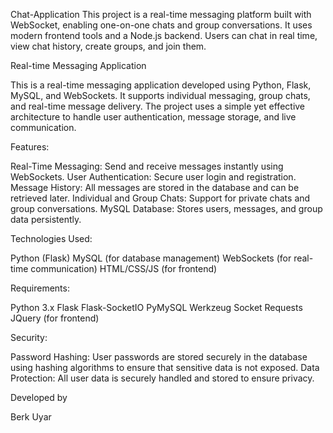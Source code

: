 Chat-Application
This project is a real-time messaging platform built with WebSocket, enabling one-on-one chats and group conversations. It uses modern frontend tools and a Node.js backend. Users can chat in real time, view chat history, create groups, and join them.

Real-time Messaging Application

This is a real-time messaging application developed using Python, Flask, MySQL, and WebSockets. It supports individual messaging, group chats, and real-time message delivery. The project uses a simple yet effective architecture to handle user authentication, message storage, and live communication.

Features:

Real-Time Messaging: Send and receive messages instantly using WebSockets. User Authentication: Secure user login and registration. Message History: All messages are stored in the database and can be retrieved later. Individual and Group Chats: Support for private chats and group conversations. MySQL Database: Stores users, messages, and group data persistently.

Technologies Used:

Python (Flask) MySQL (for database management) WebSockets (for real-time communication) HTML/CSS/JS (for frontend)

Requirements:

Python 3.x Flask Flask-SocketIO PyMySQL Werkzeug Socket Requests JQuery (for frontend)

Security:

Password Hashing: User passwords are stored securely in the database using hashing algorithms to ensure that sensitive data is not exposed.
Data Protection: All user data is securely handled and stored to ensure privacy.


Developed by

Berk Uyar	
